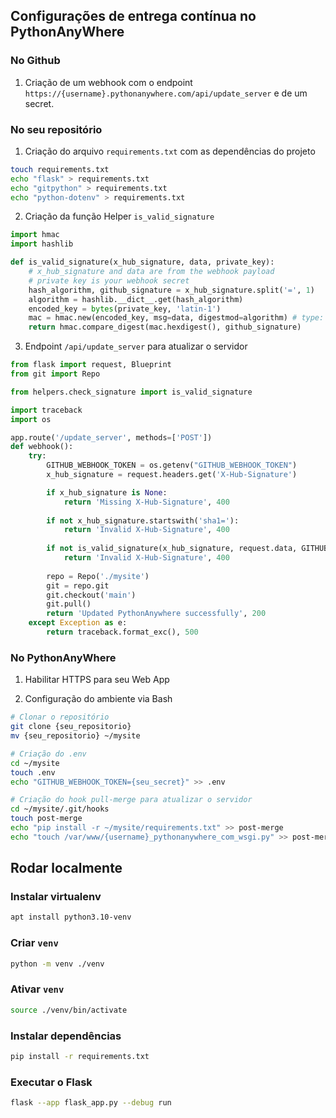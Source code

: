 ## Configurações de entrega contínua no PythonAnyWhere

### No Github

1. Criação de um webhook com o endpoint `https://{username}.pythonanywhere.com/api/update_server` e de um secret.

### No seu repositório

1. Criação do arquivo `requirements.txt` com as dependências do projeto
```bash
touch requirements.txt
echo "flask" > requirements.txt
echo "gitpython" > requirements.txt
echo "python-dotenv" > requirements.txt
```

2. Criação da função Helper `is_valid_signature`
```python
import hmac
import hashlib

def is_valid_signature(x_hub_signature, data, private_key):
    # x_hub_signature and data are from the webhook payload
    # private key is your webhook secret
    hash_algorithm, github_signature = x_hub_signature.split('=', 1)
    algorithm = hashlib.__dict__.get(hash_algorithm)
    encoded_key = bytes(private_key, 'latin-1')
    mac = hmac.new(encoded_key, msg=data, digestmod=algorithm) # type: ignore
    return hmac.compare_digest(mac.hexdigest(), github_signature)
```

3. Endpoint `/api/update_server` para atualizar o servidor
```python
from flask import request, Blueprint
from git import Repo

from helpers.check_signature import is_valid_signature

import traceback
import os

app.route('/update_server', methods=['POST'])
def webhook():
    try:
        GITHUB_WEBHOOK_TOKEN = os.getenv("GITHUB_WEBHOOK_TOKEN")
        x_hub_signature = request.headers.get('X-Hub-Signature')

        if x_hub_signature is None:
            return 'Missing X-Hub-Signature', 400
        
        if not x_hub_signature.startswith('sha1='):
            return 'Invalid X-Hub-Signature', 400
        
        if not is_valid_signature(x_hub_signature, request.data, GITHUB_WEBHOOK_TOKEN):
            return 'Invalid X-Hub-Signature', 400
        
        repo = Repo('./mysite')
        git = repo.git
        git.checkout('main')
        git.pull()
        return 'Updated PythonAnywhere successfully', 200
    except Exception as e:
        return traceback.format_exc(), 500
```

### No PythonAnyWhere

1. Habilitar HTTPS para seu Web App

2. Configuração do ambiente via Bash
```bash
# Clonar o repositório
git clone {seu_repositorio}
mv {seu_repositorio} ~/mysite

# Criação do .env
cd ~/mysite
touch .env
echo "GITHUB_WEBHOOK_TOKEN={seu_secret}" >> .env

# Criação do hook pull-merge para atualizar o servidor
cd ~/mysite/.git/hooks
touch post-merge
echo "pip install -r ~/mysite/requirements.txt" >> post-merge
echo "touch /var/www/{username}_pythonanywhere_com_wsgi.py" >> post-merge
```

## Rodar localmente

### Instalar virtualenv
```bash
apt install python3.10-venv
```

### Criar `venv`
```bash
python -m venv ./venv
```

### Ativar `venv`
```bash
source ./venv/bin/activate
```

### Instalar dependências
```bash
pip install -r requirements.txt
```

### Executar o Flask
```bash
flask --app flask_app.py --debug run
```